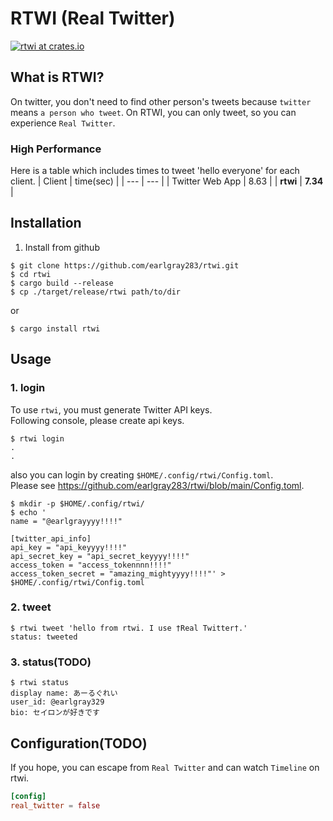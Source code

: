 # RTWI (Real Twitter)
[![rtwi at crates.io](https://img.shields.io/crates/v/rtwi.svg)](https://crates.io/crates/rtwi)
## What is RTWI?
 On twitter, you don't need to find other person's tweets because `twitter` means `a person who tweet`. On RTWI, you can only tweet, so you can experience `Real Twitter`. 

### High Performance
Here is a table which includes times to tweet 'hello everyone' for each client.
| Client | time(sec) |
| --- | --- |
| Twitter Web App | 8.63 |
| **rtwi** | **7.34** |

## Installation
1. Install from github  
```console
$ git clone https://github.com/earlgray283/rtwi.git
$ cd rtwi
$ cargo build --release
$ cp ./target/release/rtwi path/to/dir
```
or
```console
$ cargo install rtwi
```

## Usage
### 1. login
To use `rtwi`, you must generate Twitter API keys.  
Following console, please create api keys.
```console
$ rtwi login
.
.
```
also you can login by creating `$HOME/.config/rtwi/Config.toml`.  
Please see https://github.com/earlgray283/rtwi/blob/main/Config.toml.
```console
$ mkdir -p $HOME/.config/rtwi/
$ echo '
name = "@earlgrayyyy!!!!"

[twitter_api_info]
api_key = "api_keyyyy!!!!"
api_secret_key = "api_secret_keyyyy!!!!"
access_token = "access_tokennnn!!!!"
access_token_secret = "amazing_mightyyyy!!!!"' > $HOME/.config/rtwi/Config.toml
```

### 2. tweet  
```console
$ rtwi tweet 'hello from rtwi. I use †Real Twitter†.'
status: tweeted

```

### 3. status(TODO)
```console
$ rtwi status
display name: あーるぐれい
user_id: @earlgray329
bio: セイロンが好きです

```


## Configuration(TODO)
If you hope, you can escape from `Real Twitter` and can watch `Timeline` on rtwi.  
```toml
[config]
real_twitter = false
```